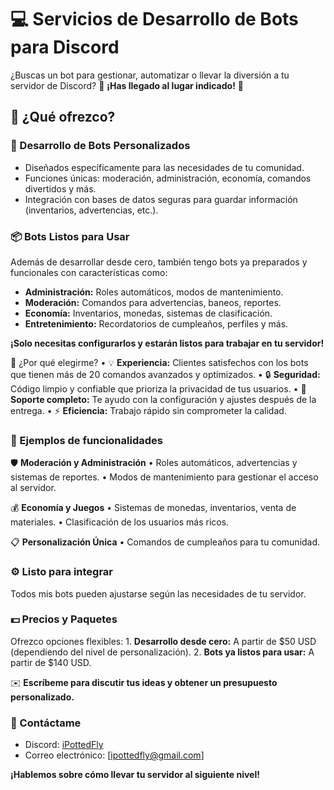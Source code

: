 # 💻 Servicios de Desarrollo de Bots para Discord

¿Buscas un bot para gestionar, automatizar o llevar la diversión a tu servidor de Discord?
🌟 **¡Has llegado al lugar indicado!** 🌟

## 🎯 ¿Qué ofrezco?

### 🔧 Desarrollo de Bots Personalizados
- Diseñados específicamente para las necesidades de tu comunidad.
- Funciones únicas: moderación, administración, economía, comandos divertidos y más.
- Integración con bases de datos seguras para guardar información (inventarios, advertencias, etc.).

### 📦 Bots Listos para Usar

Además de desarrollar desde cero, también tengo bots ya preparados y funcionales con características como:
- **Administración:** Roles automáticos, modos de mantenimiento.
- **Moderación:** Comandos para advertencias, baneos, reportes.
- **Economía:** Inventarios, monedas, sistemas de clasificación.
- **Entretenimiento:** Recordatorios de cumpleaños, perfiles y más.

**¡Solo necesitas configurarlos y estarán listos para trabajar en tu servidor!**

🚀 ¿Por qué elegirme?
	•	💡 **Experiencia:** Clientes satisfechos con los bots que tienen más de 20 comandos avanzados y optimizados.
	•	🔒 **Seguridad:** Código limpio y confiable que prioriza la privacidad de tus usuarios.
	•	🤝 **Soporte completo:** Te ayudo con la configuración y ajustes después de la entrega.
	•	⚡ **Eficiencia:** Trabajo rápido sin comprometer la calidad.

### 🎨 Ejemplos de funcionalidades

🛡️ **Moderación y Administración**
	•	Roles automáticos, advertencias y sistemas de reportes.
	•	Modos de mantenimiento para gestionar el acceso al servidor.

💰 **Economía y Juegos**
	•	Sistemas de monedas, inventarios, venta de materiales.
	•	Clasificación de los usuarios más ricos.

📋 **Personalización Única**
	•	Comandos de cumpleaños para tu comunidad.
 
### ⚙️ Listo para integrar

Todos mis bots pueden ajustarse según las necesidades de tu servidor.

### 💵 Precios y Paquetes

Ofrezco opciones flexibles:
	1.	**Desarrollo desde cero:** A partir de $50 USD (dependiendo del nivel de personalización).
	2.	**Bots ya listos para usar:** A partir de $140 USD.

✉️ **Escríbeme para discutir tus ideas y obtener un presupuesto personalizado.**

### 📩 Contáctame
- Discord: [iPottedFly](https://discord.com/users/718901227529699489)
- Correo electrónico: [ipottedfly@gmail.com]

**¡Hablemos sobre cómo llevar tu servidor al siguiente nivel!**
